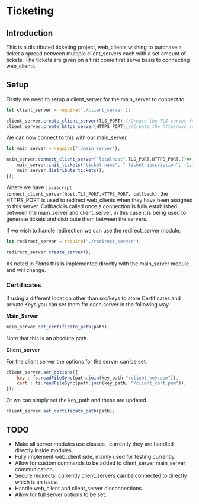 # Ticketing #
## Introduction ##

This is a distributed ticketing project, web_clients wishing to purchase a ticket a spread between multiple client_servers each 
with a set amount of tickets. The tickets are given on a first come first serve basis to connecting web_clients. 

## Setup ##

Firstly we need to setup a client_server for the main_server to connect to.

```javascript
let client_server = require('./client_server');

client_server.create_client_server(TLS_PORT);//Create the TLS server for main_server connection
client_server.create_https_server(HTTPS_PORT);//Create the https/wss server for web_clients
```

We can now connect to this with our main_server.

```javascript
let main_server = require("./main_server");

main_server.connect_client_server("localhost",TLS_PORT,HTTPS_PORT,()=>{
    main_server.init_tickets("ticket name", " ticket description", -1,10);
    main_server.distribute_tickets();
});
```

Where we have ```javascript connect_client_server(host,TLS_PORT,HTTPS_PORT, callback)```, the HTTPS_PORT is used to redirect
web_clients when they have been assigned to this server. 
Callback is called once a connection is fully established between the main_server and client_server, in this case it is being used 
to generate tickets and distribute them between the servers.

If we wish to handle redirection we can use the redirect_server module.

```javascript
let redirect_server = require('./redirect_server');

redirect_server.create_server();
```

As noted in _Plans_ this is implemented directly with the main_server module and will change.

### Certificates ###

If using a different location other than src/keys to store Certificates and private Keys you can set them for each server
in the following way. 

__Main_Server__

```javascript
main_server.set_certificate_path(path);
```
Note that this is an absolute path.

__Client_server__

For the client server the options for the server can be set.

```javascript
client_server.set_options({
    key : fs.readFileSync(path.join(key_path,"/client_key.pem")),
    cert : fs.readFileSync(path.join(key_path, "/client_cert.pem")),
});
```

Or we can simply set the key_path and these are updated.

```javascript
client_server.set_certificate_path(path);
```

## TODO ##

* Make all server modules use classes , currently they are handled directly inside modules.
* Fully implement web_client side, mainly used for testing currently.
* Allow for custom commands to be added to client_server main_server communication.
* Secure redirects, currently client_servers can be connected to directly which is an issue.
* Handle web_client and client_server disconnections.
* Allow for full server options to be set.
